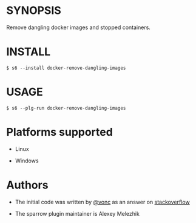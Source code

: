 # SYNOPSIS

Remove dangling docker images and stopped containers.

# INSTALL

    $ s6 --install docker-remove-dangling-images

# USAGE

    $ s6 --plg-run docker-remove-dangling-images

# Platforms supported

* Linux

* Windows

# Authors

* The initial code was written by [@vonc](https://stackoverflow.com/users/6309/vonc) as an answer on [stackoverflow](https://stackoverflow.com/questions/32723111/how-to-remove-old-and-unused-docker-images)

* The sparrow plugin maintainer is Alexey Melezhik




